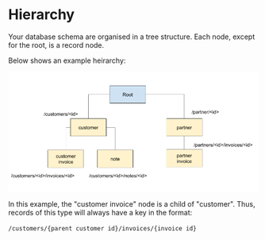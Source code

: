 # Hierarchy

Your database schema are organised in a tree structure. Each node, except for the root, is a record node. 

Below shows an example heirarchy:

![Example Heirarchy](./example-heirarchy.png)

In this example, the "customer invoice" node is a child of "customer". Thus, records of this type will always have a key in the format:

`/customers/{parent customer id}/invoices/{invoice id}` 